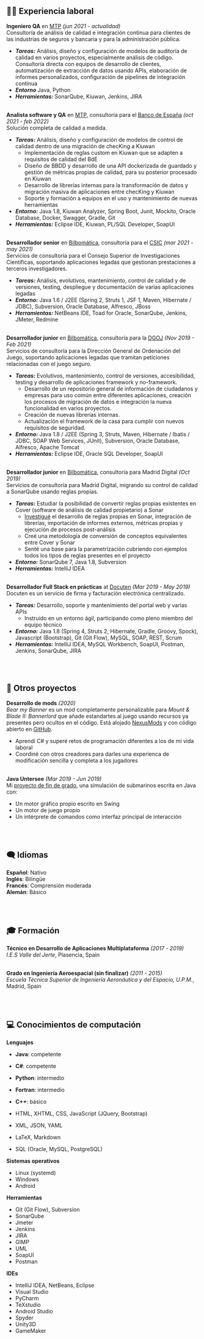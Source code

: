 ## 👨‍💼 Experiencia laboral

**Ingeniero QA** en [MTP](https://www.mtp.es/) <span class="daterange">_(jun 2021 - actualidad)_</span> <br>
Consultoría de análisis de calidad e integración continua para clientes de las industrias de seguros y bancaria y para la administración pública.
  - **_Tareas:_** Análisis, diseño y configuración de modelos de auditoría de calidad en varios proyectos, especialmente análisis de código. Consultoría directa con equipos de desarrollo de clientes, automatización de extracción de datos usando APIs, elaboración de informes personalizados, configuración de pipelines de integración continua
  - **_Entorno_** Java, Python
  - **_Herramientas:_** SonarQube, Kiuwan, Jenkins, JIRA
<br><br> 

**Analista software y QA** en [MTP](https://www.mtp.es/), consultoría para el [Banco de España](https://www.bde.es/bde/es/) <span class="daterange">_(oct 2021 - feb 2022)_</span> <br>
Solución completa de calidad a medida.
  - **_Tareas:_** Análisis, diseño y configuración de modelos de control de calidad dentro de una migración de checKing a Kiuwan
    - Implementación de reglas custom en Kiuwan que se adapten a requisitos de calidad del BdE
    - Diseño de BBDD y desarrollo de una API dockerizada de guardado y gestión de métricas propias de calidad, para su posterior procesado en Kiuwan
    - Desarrollo de librerías internas para la transformación de datos y migración masiva de aplicaciones entre checKing y Kiuwan
    - Soporte y formación a equipos en el uso y mantenimiento de nuevas herramientas
  - **_Entorno:_** Java 1.8, Kiuwan Analyzer, Spring Boot, Junit, Mockito, Oracle Database, Docker, Swagger, Gradle, Git
  - **_Herramientas:_** Eclipse IDE, Kiuwan, PL/SQL Developer, SoapUI
<br><br> 

**Desarrollador senior** en [Bilbomática](https://www.bilbomatica.es/), consultoría para el [CSIC](https://www.csic.es/) <span class="daterange">_(mar 2021 - may 2021)_</span> <br>
Servicios de consultoría para el Consejo Superior de Investigaciones Científicas, soportando aplicaciones legadas que gestionan prestaciones a terceros investigadores.
  - **_Tareas:_** Análisis, evolutivos, mantenimiento, control de calidad y de versiones, testing, despliegue y documentación de varias aplicaciones legadas
  - **_Entorno:_** Java 1.6 / J2EE (Spring 2, Struts 1, JSF 1, Maven, Hibernate / JDBC), Subversion, Oracle Database, Alfresco, JBoss
  - **_Herramientas:_** NetBeans IDE, Toad for Oracle, SonarQube, Jenkins, JMeter, Redmine
<br><br>    

**Desarrollador junior** en [Bilbomática](https://www.bilbomatica.es/), consultoría para la [DGOJ](https://www.ordenacionjuego.es/) <span class="daterange">_(Nov 2019 - Feb 2021)_</span> <br>
Servicios de consultoría para la Dirección General de Ordenación del Juego, soportando aplicaciones legadas que tramitan peticiones relacionadas con el juego seguro.
  - **_Tareas:_** Evolutivos, mantenimiento, control de versiones, accesibilidad, testing y desarrollo de aplicaciones framework y no-framework.
    - Desarrollo de un repositorio general de información de ciudadanos y empresas para uso común entre diferentes aplicaciones, creación los procesos de migración de datos e integración la nueva funcionalidad en varios proyectos.
    - Creación de nuevas librerías internas.
    - Actualización el framework de la casa para cumplir con nuevos requisitos de seguridad.
  - **_Entorno:_** Java 1.8 / J2EE (Spring 3, Struts, Maven, Hibernate / Ibatis / JDBC, SOAP Web Services, JUnit), Subversion, Oracle Database, Alfresco, Apache Tomcat
  - **_Herramientas:_** Eclipse IDE, Oracle SQL Developer, SoapUI
<br><br>

**Desarrollador junior** en [Bilbomática](https://www.bilbomatica.es/), consultoría para Madrid Digital <span class="daterange">_(Oct 2019)_</span> <br>
Servicios de consultoría para Madrid Digital, migrando su control de calidad a SonarQube usando reglas propias.
  - **_Tareas:_** Estudiar la posibilidad de convertir reglas propias existentes en Cover (software de análisis de calidad propietario) a Sonar
    - [Investigué](https://github.com/sebaslavigne/sonar-klingon-plugin) el desarrollo de reglas propias en Sonar, integración de librerías, importación de informes externos, métricas propias y ejecución de procesos post-análisis
    - Creé una metodología de conversión de conceptos equivalentes entre Cover y Sonar
    - Senté una base para la parametrización cubriendo con ejemplos todos los tipos de reglas presentes en el proyecto
  - **_Entorno:_** SonarQube 7, Java 1.8, Subversion
  - **_Herramientas:_** IntelliJ IDEA
<br><br>

**Desarrollador Full Stack en prácticas** at [Docuten](https://docuten.com) <span class="daterange">_(Mar 2019 - May 2019)_</span> <br>
Docuten es un servicio de firma y facturación electrónica centralizado.
  - **_Tareas:_** Desarrollo, soporte y mantenimiento del portal web y varias APIs
    - Instruido en un entorno ágil, participando como pleno miembro del equipo técnico
  - **_Entorno:_** Java 1.8 (Spring 4, Struts 2, Hibernate, Gradle, Groovy, Spock), Javascript (Bootstrap), Git (Git Flow), MySQL, SOAP, REST, Scrum
  - **_Herramientas:_** IntelliJ IDEA, MySQL Workbench, SoapUI, Postman, Jenkins, SonarQube, JIRA

<br><br>

## 🔧 Otros proyectos

**Desarrollo de mods** <span class="daterange">_(2020)_</span> <br>
_Bear my Banner_ es un mod completamente personalizable para _Mount & Blade II: Bannerlord_ que añade estandartes al juego usando recursos ya presentes pero ocultos en el código. Está alojado [NexusMods](https://github.com/sebaslavigne/BearMyBanner) y con código abierto en [GitHub](https://www.nexusmods.com/mountandblade2bannerlord/mods/432?tab=description).
  - Aprendí C# y superé retos de programación diferentes a los de mi vida laboral
  - Coordiné con otros creadores para darles una experienca de modificación sencilla y completa a los jugadores
<br><br>

**Java Untersee** <span class="daterange">_(Mar 2019 - Jun 2019)_</span> <br>
Mi [proyecto de fin de grado](https://github.com/sebaslavigne/java-untersee), una simulación de submarinos escrita en Java con:
  - Un motor gráfico propio escrito en Swing
  - Un motor de juego propio
  - Un intérprete de comandos como interfaz principal de interacción

<br><br>

## 🗨️ Idiomas

**Español**: Nativo<br>
**Inglés**: Bilingüe <br>
**Francés**: Comprensión moderada <br>
**Alemán**: Básico

<br><br>

## 🎓 Formación

**Técnico en Desarrollo de Aplicaciones Multiplataforma** <span class="daterange">_(2017 - 2019)_</span> <br>
*I.E.S Valle del Jerte*, Plasencia, Spain
<br><br>
  
**Grado en Ingeniería Aeroespacial (sin finalizar)** <span class="daterange">_(2011 - 2015)_</span> <br>
*Escuela Técnica Superior de Ingeniería Aeronáutica y del Espacio, U.P.M.*, Madrid, Spain

<br><br>

## 💻 Conocimientos de computación

**Lenguajes**
* **Java**: competente
* **C#**: competente
* **Python**: intermedio
* **Fortran**: intermedio
* **C++**: básico

* HTML, XHTML, CSS, JavaScript (JQuery, Bootstrap)
* XML, JSON, YAML
* LaTeX, Markdown
* SQL (Oracle, MySQL, PostgreSQL)

**Sistemas operativos**
* Linux (systemd)
* Windows
* Android

**Herramientas**
* Git (Git Flow), Subversion
* SonarQube
* Jmeter
* Jenkins
* JIRA
* GIMP
* UML
* SoapUI
* Postman
 
**IDEs**
* IntelliJ IDEA, NetBeans, Eclipse
* Visual Studio
* PyCharm
* TeXstudio
* Android Studio
* Spyder
* Unity3D
* GameMaker
